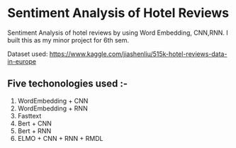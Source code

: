 # Sentiment Analysis of Hotel Reviews

Sentiment Analysis of hotel reviews by using Word Embedding, CNN,RNN. I built this as my minor project for 6th sem. 

Dataset used: https://www.kaggle.com/jiashenliu/515k-hotel-reviews-data-in-europe
## Five techonologies used :-
1. WordEmbedding + CNN
2. WordEmbedding + RNN
3. Fasttext
4. Bert + CNN
5. Bert + RNN
6. ELMO + CNN + RNN + RMDL

